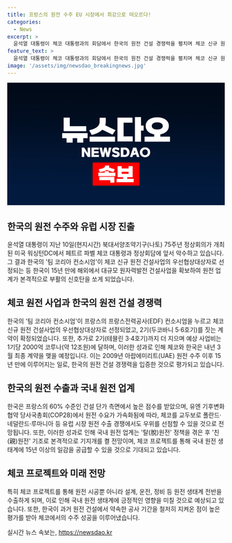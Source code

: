 ```yaml
---
title: 프랑스의 원전 수주 EU 시장에서 최강으로 떠오르다!
categories:
  - News
excerpt: >
  윤석열 대통령이 체코 대통령과의 회담에서 한국의 원전 건설 경쟁력을 펼치며 체코 신규 원전 건설사업의 우선협상대상자로 선정되었다. 이번 수주로 한국은 15년 만에 해외 대규모 원전 건설사업을 확보하여 원전 업계를 부활시키게 될 것으로 전망된다. 이를 통해 한국은 체코를 교두보로 유럽 시장 원전 수출 경쟁에서 우위를 선점하게 되며, 국내 원전 생태계에 긍정적인 영향을 미칠 것으로 기대된다. 한국의 수주 전력과 기술력을 바탕으로 체코와의 최종 계약을 향해 협상을 진행 중이다.
feature_text: >
  윤석열 대통령이 체코 대통령과의 회담에서 한국의 원전 건설 경쟁력을 펼치며 체코 신규 원전 건설사업의 우선협상대상자로 선정되었다. 이번 수주로 한국은 15년 만에 해외 대규모 원전 건설사업을 확보하여 원전 업계를 부활시키게 될 것으로 전망된다. 이를 통해 한국은 체코를 교두보로 유럽 시장 원전 수출 경쟁에서 우위를 선점하게 되며, 국내 원전 생태계에 긍정적인 영향을 미칠 것으로 기대된다. 한국의 수주 전력과 기술력을 바탕으로 체코와의 최종 계약을 향해 협상을 진행 중이다.
image: '/assets/img/newsdao_breakingnews.jpg'
---
```


<p><img src="/assets/img/newsdao_breakingnews.jpg" alt="firstkoreanews 속보" /></p>

<h2 data-ke-size="size26">한국의 원전 수주와 유럽 시장 진출</h2>

<p data-ke-size="size16">윤석열 대통령이 지난 10일(현지시간) 북대서양조약기구(나토) 75주년 정상회의가 개최된 미국 워싱턴DC에서 페트르 파벨 체코 대통령과 정상회담에 앞서 악수하고 있습니다. 그 결과 한국의 '팀 코리아 컨소시엄'이 체코 신규 원전 건설사업의 우선협상대상자로 선정되는 등 한국이 15년 만에 해외에서 대규모 원자력발전 건설사업을 확보하여 원전 업계가 본격적으로 부활의 신호탄을 쏘게 되었습니다.</p>

<h2 data-ke-size="size26">체코 원전 사업과 한국의 원전 건설 경쟁력</h2>

<p data-ke-size="size16">한국의 '팀 코리아 컨소시엄'이 프랑스의 프랑스전력공사(EDF) 컨소시엄을 누르고 체코 신규 원전 건설사업의 우선협상대상자로 선정되었고, 2기(두코바니 5·6호기)를 짓는 계약이 확정되었습니다. 또한, 추가로 2기(테믈린 3·4호기)까지 더 지으며 예상 사업비는 1기당 2000억 코루나(약 12조원)에 달하며, 이러한 성과로 인해 체코와 한국은 내년 3월 최종 계약을 맺을 예정입니다. 이는 2009년 아랍에미리트(UAE) 원전 수주 이후 15년 만에 이루어지는 일로, 한국의 원전 건설 경쟁력을 입증한 것으로 평가되고 있습니다.</p>

<h2 data-ke-size="size26">한국의 원전 수출과 국내 원전 업계</h2>

<p data-ke-size="size16">한국은 프랑스의 60% 수준인 건설 단가 측면에서 높은 점수를 받았으며, 유엔 기후변화협약 당사국총회(COP28)에서 원전 수요가 가속화됨에 따라, 체코를 교두보로 폴란드·네덜란드·루마니아 등 유럽 시장 원전 수출 경쟁에서도 우위를 선점할 수 있을 것으로 전망됩니다. 또한, 이러한 성과로 인해 국내 원전 업계는 '탈(脫)원전' 정책을 겪은 후 '친(親)원전' 기조로 본격적으로 기지개를 켤 전망이며, 체코 프로젝트를 통해 국내 원전 생태계에 15년 이상의 일감을 공급할 수 있을 것으로 기대되고 있습니다.</p>

<h2 data-ke-size="size26">체코 프로젝트와 미래 전망</h2>

<p data-ke-size="size16">특히 체코 프로젝트를 통해 원전 시공뿐 아니라 설계, 운전, 정비 등 원전 생태계 전반을 수출하게 되며, 이로 인해 국내 원전 생태계에 긍정적인 영향을 미칠 것으로 예상되고 있습니다. 또한, 한국이 과거 원전 건설에서 약속한 공사 기간을 철저히 지켜온 점이 높은 평가를 받아 체코에서의 수주 성공을 이루어냈습니다.</p>
실시간 뉴스 속보는, <a href="https://newsdao.kr" rel="dofollow">https://newsdao.kr</a>


